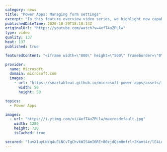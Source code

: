 ```yaml
---
category: news
title: "Power Apps: Managing form settings"
excerpt: "In this feature overview video series, we highlight new capabilities included in the latest update to Microsoft Power Apps.  Improvements to Microsoft Power Apps for managing form settings and events allow users to set various features on a form in the new modern designer.   Get the most out of Power"
publishedDateTime: 2020-10-29T18:18:14Z
originalUrl: "https://youtube.com/watch?v=4xfT4uZPLlw"
type: video
quality: 137
heat: 137
published: true

featuredContent: "<iframe width=\"800\" height=\"500\" frameborder=\"0\" src=\"https://www.youtube.com/embed/4xfT4uZPLlw\" allow=\"accelerometer; autoplay; encrypted-media; gyroscope; picture-in-picture\" allowfullscreen></iframe>"

provider:
  name: Microsoft
  domain: microsoft.com
  images:
    - url: "https://smartableai.github.io/microsoft-power-apps/assets/images/organizations/microsoft.com-50x50.jpg"
      width: 50
      height: 50

topics:
  - Power Apps

images:
  - url: "https://i.ytimg.com/vi/4xfT4uZPLlw/maxresdefault.jpg"
    width: 1280
    height: 720
    isCached: true

secured: "luvX1uyLN/q4uELNCvTgChvkWIS4mI6RE+80zjdQsmHmfrl+2Kamt4r/lE4LdYJR95UEJddt2nXFXquB3h4fssjUH7K5+AhmxQzD54xN9ERNlsUtfimJjCiyx4JaP6kqF/Ifyb2w7nM6W/rCCt7u7aLQL/LUq/GDl+KppuYbQ152w9ujGcBcUPigQlwt8D23AResv1mTlyH2I2l+f4KU7UyI3es9emZMI0Q2B6um/FBuvy/DbNXIl/QrKmEOt2pkl17hG6UQS59irihENw5pFF3+sPl0sUkopWb5exmf8H7Y/kQa9606YewVLVOxuOuVZU+ckGLKrwuwRsSx8XhHKOEaTrH2BD/fQyZuhSzmW4jXWoDmWeaW/r5JZeRvFgPQ9zpvngQsOAfjI00KbbUStKpHMs8EgNQLzLZsEtiejPPq49iDHTpo5MEKZWwyzmLQ;2tZeOHoI+X5/bCfMbu1UXQ=="
---
```


